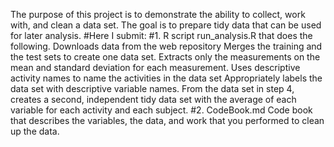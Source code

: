 The purpose of this project is to demonstrate the ability to collect, work with, and clean a data set. The goal is to prepare tidy data that can be used for later analysis. 
#Here I submit: 
#1. R script 
run_analysis.R that does the following.
Downloads data from the web repository
Merges the training and the test sets to create one data set.
Extracts only the measurements on the mean and standard deviation for each measurement. 
Uses descriptive activity names to name the activities in the data set
Appropriately labels the data set with descriptive variable names. 
From the data set in step 4, creates a second, independent tidy data set with the average of each variable for each activity and each subject.
#2. CodeBook.md 
Code book that describes the variables, the data, and work that you performed to clean up the data.

